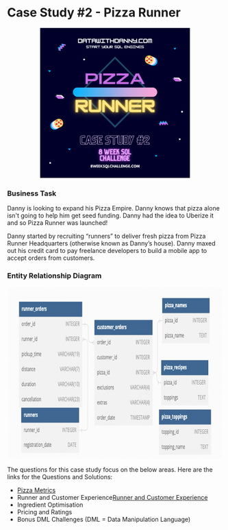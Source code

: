 # Case Study #2 - Pizza Runner

<p align="center">
  <img width="350" height="350" src="images/pizza_runner.png">
</p>

### Business Task

Danny is looking to expand his Pizza Empire.  Danny knows that pizza alone isn't going to help him get seed funding.  Danny had the idea to Uberize it and so Pizza Runner was launched!

Danny started by recruiting “runners” to deliver fresh pizza from Pizza Runner Headquarters (otherwise known as Danny’s house).  Danny maxed out his credit card to pay freelance developers to build a mobile app to accept orders from customers.

### Entity Relationship Diagram
<p align="center">
  <img width="500" height="400" src="images/pizza_runner_erd.png">
</p>

The questions for this case study focus on the below areas.  Here are the links for the Questions and Solutions: 
* [Pizza Metrics](https://github.com/davidrtorres/8-Week-SQL-Challenge/blob/main/Case%20Study%20%232%20-%20Pizza%20Runner/A.%20Pizza%20Metrics.md)
* Runner and Customer Experience[Runner and Customer Experience]()
* Ingredient Optimisation
* Pricing and Ratings
* Bonus DML Challenges (DML = Data Manipulation Language)

